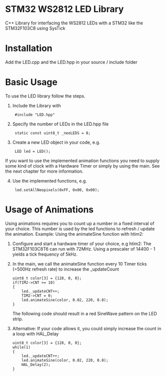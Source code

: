 # STM32 WS2812 LED Library
C++ Library for interfacing the WS2812 LEDs with a STM32 like the STM32F103C8 using SysTick

# Installation
Add the LED.cpp and the LED.hpp in your source / include folder

# Basic Usage
To use the LED library follow the steps.

1. Include the Library with 

        #include "LED.hpp"
2. Specify the number of LEDs in the LED.hpp file
    
        static const uint8_t _neoLEDS = 8;
3. Create a new LED object in your code, e.g.

        LED led = LED();
If you want to use the implemented animation functions you need to supply some kind of clock with a Hardware Timer or simply by using the main. See the next chapter for more information.

4. Use the implemented functions, e.g.
        
        led.setAllNeopixels(0xFF, 0x00, 0x00);
# Usage of Animations
Using animations requires you to count up a number in a fixed interval of your choice. This number is used by the led functions to refresh / update the animation.
Example: Using the animateSine function with htim2:

1.  Configure and start a hardware timer of your choice, e.g htim2:
    The STM32F103C8T6 can run with 72MHz. Using a prescaler of 14400 - 1 yields a tick frequency of 5kHz. 
2.  In the main, we call the animateSine function every 10 Timer ticks (=500Hz refresh rate) to increase the _updateCount
        
		uint8_t color[3] = {128, 0, 0};
		if(TIM2->CNT >= 10)
		{
			led._updateCNT++;
			TIM2->CNT = 0;
			led.animateSine(color, 0.02, 220, 0.8);
		}
    The following code should result in a red SineWave pattern on the LED strip.
2.  Alternative: If your code allows it, you could simply increase the count in a loop with HAL_Delay
	
		uint8_t color[3] = {128, 0, 0};
		while(1) 
		{
			led._updateCNT++;
			led.animateSine(color, 0.02, 220, 0.8);
			HAL_Delay(2);
		}
